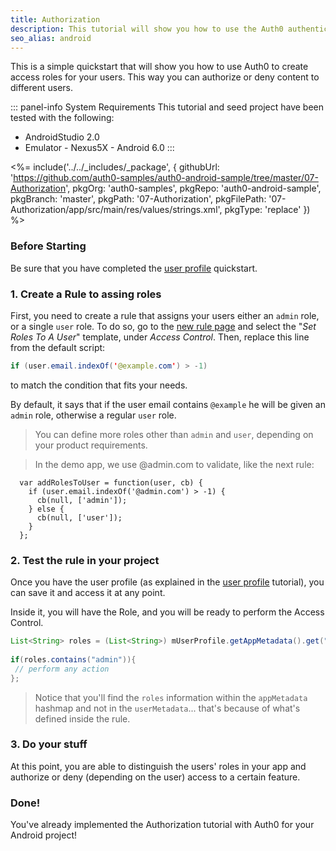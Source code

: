 ```yaml
---
title: Authorization
description: This tutorial will show you how to use the Auth0 authentication API in your Android project to create a custom login screen.
seo_alias: android
---
```


 
This is a simple quickstart that will show you how to use Auth0 to create access roles for your users. This way you can authorize or deny content to different users.
 
::: panel-info System Requirements
This tutorial and seed project have been tested with the following:
 
* AndroidStudio 2.0
* Emulator - Nexus5X - Android 6.0 
:::
 
<%= include('../../_includes/_package', {
  githubUrl: 'https://github.com/auth0-samples/auth0-android-sample/tree/master/07-Authorization',
  pkgOrg: 'auth0-samples',
  pkgRepo: 'auth0-android-sample',
  pkgBranch: 'master',
  pkgPath: '07-Authorization',
  pkgFilePath: '07-Authorization/app/src/main/res/values/strings.xml',
  pkgType: 'replace'
}) %>
 
### Before Starting
 
Be sure that you have completed the [user profile](04-user-profile.md) quickstart.
 
### 1. Create a Rule to assing roles
 
First, you need to create a rule that assigns your users either an `admin` role, or a single `user` role. To do so, go to the [new rule page](${uiURL}/#/rules/new) and select the "*Set Roles To A User*" template, under *Access Control*. Then, replace this line from the default script:

```java
if (user.email.indexOf('@example.com') > -1)
```   
to match the condition that fits your needs. 
     
By default, it says that if the user email contains `@example` he will be given an `admin` role, otherwise a regular `user` role.
   
> You can define more roles other than `admin` and `user`, depending on your product requirements.
   
> In the demo app, we use @admin.com to validate, like the next rule:
 
```
  var addRolesToUser = function(user, cb) {
    if (user.email.indexOf('@admin.com') > -1) {
      cb(null, ['admin']);
    } else {
      cb(null, ['user']);
    }
  };
```
 
### 2. Test the rule in your project
 
Once you have the user profile (as explained in the [user profile](04-user-profile.md) tutorial), you can save it and access it at any point.
   
Inside it, you will have the Role, and you will be ready to perform the Access Control.
   
   
```java
List<String> roles = (List<String>) mUserProfile.getAppMetadata().get("roles");
 
if(roles.contains("admin")){
 // perform any action
}; 			
```
   
> Notice that you'll find the `roles` information within the `appMetadata` hashmap and not in the `userMetadata`... that's because of what's defined inside the rule.
   
### 3. Do your stuff
   
At this point, you are able to distinguish the users' roles in your app and authorize or deny (depending on the user) access to a certain feature.
  
  
### Done!
 
You've already implemented the Authorization tutorial with Auth0 for your Android project!
 